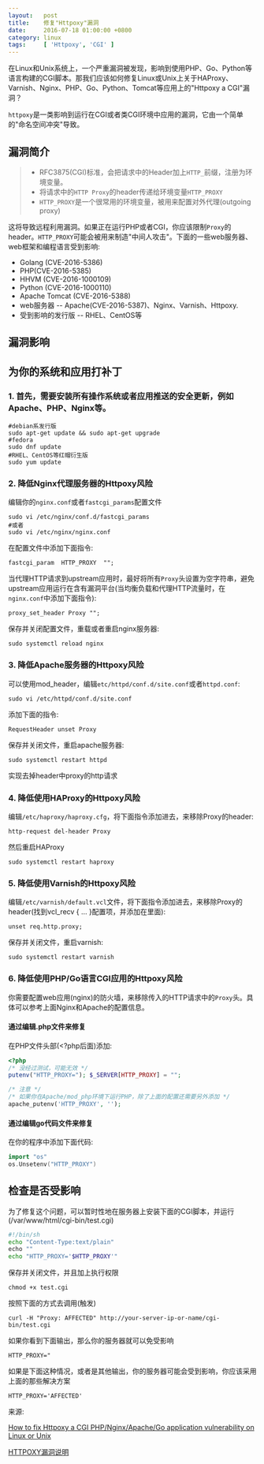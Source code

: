 ```yaml
---
layout:   post
title:    修复"Httpoxy"漏洞
date:     2016-07-18 01:00:00 +0800
category: linux
tags:     [ 'Httpoxy', 'CGI' ]
---
```


在Linux和Unix系统上，一个严重漏洞被发现，影响到使用PHP、Go、Python等语言构建的CGI脚本。那我们应该如何修复Linux或Unix上关于HAProxy、Varnish、Nginx、PHP、Go、Python、Tomcat等应用上的"Httpoxy a CGI"漏洞？

`httpoxy`是一类影响到运行在CGI或者类CGI环境中应用的漏洞，它由一个简单的"命名空间冲突"导致。

## 漏洞简介

> * RFC3875(CGI)标准，会把请求中的Header加上`HTTP_`前缀，注册为环境变量。
> * 将请求中的`HTTP Proxy`的header传递给环境变量`HTTP_PROXY`
> * `HTTP_PROXY`是一个很常用的环境变量，被用来配置对外代理(outgoing proxy)

这将导致远程利用漏洞。如果正在运行PHP或者CGI，你应该限制`Proxy`的header。`HTTP_PROXY`可能会被用来制造"中间人攻击"。下面的一些web服务器、web框架和编程语言受到影响:

 - Golang (CVE-2016-5386)
 - PHP(CVE-2016-5385)
 - HHVM (CVE-2016-1000109)
 - Python (CVE-2016-1000110)
 - Apache Tomcat (CVE-2016-5388)
 - web服务器 -- Apache(CVE-2016-5387)、Nginx、Varnish、Httpoxy.
 - 受到影响的发行版 -- RHEL、CentOS等

## 漏洞影响

## 为你的系统和应用打补丁

### 1. 首先，需要安装所有操作系统或者应用推送的安全更新，例如Apache、PHP、Nginx等。

```
#debian系发行版
sudo apt-get update && sudo apt-get upgrade
#fedora
sudo dnf update
#RHEL、CentOS等红帽衍生版
sudo yum update
```

### 2. 降低Nginx代理服务器的Httpoxy风险

编辑你的`nginx.conf`或者`fastcgi_params`配置文件

```
sudo vi /etc/nginx/conf.d/fastcgi_params
#或者
sudo vi /etc/nginx/nginx.conf
```

在配置文件中添加下面指令:

```
fastcgi_param  HTTP_PROXY  "";
```

当代理HTTP请求到upstream应用时，最好将所有`Proxy`头设置为空字符串，避免upstream应用运行在含有漏洞平台(当均衡负载和代理HTTP流量时，在`nginx.conf`中添加下面指令):

```
proxy_set_header Proxy "";
```

保存并关闭配置文件，重载或者重启nginx服务器:

```
sudo systemctl reload nginx
```

### 3. 降低Apache服务器的Httpoxy风险

可以使用mod_header，编辑`etc/httpd/conf.d/site.conf`或者`httpd.conf`:

```
sudo vi /etc/httpd/conf.d/site.conf
```

添加下面的指令:

```
RequestHeader unset Proxy
```

保存并关闭文件，重启apache服务器:

```
sudo systemctl restart httpd
```

实现去掉header中proxy的http请求

### 4. 降低使用HAProxy的Httpoxy风险

编辑`/etc/haproxy/haproxy.cfg`，将下面指令添加进去，来移除Proxy的header:

```
http-request del-header Proxy
```

然后重启HAProxy

```
sudo systemctl restart haproxy
```

### 5. 降低使用Varnish的Httpoxy风险

编辑`/etc/varnish/default.vcl`文件，将下面指令添加进去，来移除Proxy的header(找到vcl_recv { … }配置项，并添加在里面):

```
unset req.http.proxy;
```

保存并关闭文件，重启varnish:

```
sudo systemctl restart varnish
```

### 6. 降低使用PHP/Go语言CGI应用的Httpoxy风险

你需要配置web应用(nginx)的防火墙，来移除传入的HTTP请求中的`Proxy`头。具体可以参考上面Nginx和Apache的配置信息。

#### 通过编辑.php文件来修复

在PHP文件头部(<?php后面)添加:

```php
<?php
/* 没经过测试，可能无效 */
putenv("HTTP_PROXY="); $_SERVER[HTTP_PROXY] = "";

/* 注意 */
/* 如果你在Apache/mod_php环境下运行PHP，除了上面的配置还需要另外添加 */
apache_putenv('HTTP_PROXY', '');
```

#### 通过编辑go代码文件来修复

在你的程序中添加下面代码:

```go
import "os"
os.Unsetenv("HTTP_PROXY")
```

## 检查是否受影响

为了修复这个问题，可以暂时性地在服务器上安装下面的CGI脚本，并运行(/var/www/html/cgi-bin/test.cgi)

```sh
#!/bin/sh
echo "Content-Type:text/plain"
​echo ""
echo "HTTP_PROXY='$HTTP_PROXY'"
```

保存并关闭文件，并且加上执行权限

```
chmod +x test.cgi
```

按照下面的方式去调用(触发)

```
curl -H "Proxy: AFFECTED" http://your-server-ip-or-name/cgi-bin/test.cgi
```

如果你看到下面输出，那么你的服务器就可以免受影响

```
HTTP_PROXY="
```

如果是下面这种情况，或者是其他输出，你的服务器可能会受到影响，你应该采用上面的那些解决方案

```
HTTP_PROXY='AFFECTED'
```


来源:

[How to fix Httpoxy a CGI PHP/Nginx/Apache/Go application vulnerability on Linux or Unix](http://www.cyberciti.biz/faq/fix-httpproxy-cgi-application-vulnerability-for-linux-unix-apache-nginx-python-php/)

[HTTPOXY漏洞说明](http://www.laruence.com/2016/07/19/3101.html)
